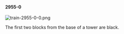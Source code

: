 #### 2955-0
![train-2955-0-0.png](https://github.com/lil-lab/nlvr/raw/master/nlvr/train/images/37/train-2955-0-0.png "train-2955-0-0.png")

The first two blocks from the base of a tower are black.